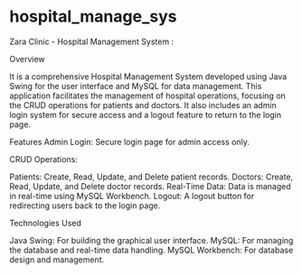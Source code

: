 # hospital_manage_sys

Zara Clinic - Hospital Management System :

Overview

It is a comprehensive Hospital Management System developed using Java Swing for the user interface and MySQL for data management. This application facilitates the management of hospital operations, focusing on the CRUD operations for patients and doctors. It also includes an admin login system for secure access and a logout feature to return to the login page.

Features
Admin Login: Secure login page for admin access only.

CRUD Operations:

Patients: Create, Read, Update, and Delete patient records.
Doctors: Create, Read, Update, and Delete doctor records.
Real-Time Data: Data is managed in real-time using MySQL Workbench.
Logout: A logout button for redirecting users back to the login page.

Technologies Used

Java Swing: For building the graphical user interface.
MySQL: For managing the database and real-time data handling.
MySQL Workbench: For database design and management.
